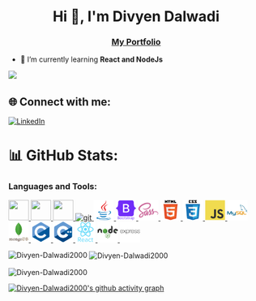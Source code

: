 
<h1 align="center">Hi 👋, I'm Divyen Dalwadi</h1>
<h3 align="center"> <a href="https://divyen-portfolio.netlify.app/"  >My Portfolio</a></h3>



- 🌱 I’m currently learning **React and NodeJs**
  

[![](https://visitcount.itsvg.in/api?id=Divyen-Dalwadi2000&icon=5&color=0)](https://visitcount.itsvg.in)

## 🌐 Connect with me:
[![LinkedIn](https://img.shields.io/badge/LinkedIn-%230077B5.svg?logo=linkedin&logoColor=white)](https://www.linkedin.com/in/divyen-dalwadi-638a15238/) 

<!-- # 💻 Tech Stack:
![Java](https://img.shields.io/badge/java-%23ED8B00.svg?style=for-the-badge&logo=java&logoColor=white) 
![MySQL](https://img.shields.io/badge/mysql-%2300f.svg?style=for-the-badge&logo=mysql&logoColor=white)

![HTML5](https://img.shields.io/badge/html5-%23E34F26.svg?style=for-the-badge&logo=html5&logoColor=white)  
![CSS3](https://img.shields.io/badge/css3-%231572B6.svg?style=for-the-badge&logo=css3&logoColor=white)
![JavaScript](https://img.shields.io/badge/javascript-%23323330.svg?style=for-the-badge&logo=javascript&logoColor=%23F7DF1E)

![NodeJS](https://img.shields.io/badge/node.js-6DA55F?style=for-the-badge&logo=node.js&logoColor=white) 
![React](https://img.shields.io/badge/react-%2320232a.svg?style=for-the-badge&logo=react&logoColor=%2361DAFB) 
![Express.js](https://img.shields.io/badge/express.js-%23404d59.svg?style=for-the-badge&logo=express&logoColor=%2361DAFB) 

![MongoDB](https://img.shields.io/badge/MongoDB-%234ea94b.svg?style=for-the-badge&logo=mongodb&logoColor=white) 
![NPM](https://img.shields.io/badge/NPM-%23000000.svg?style=for-the-badge&logo=npm&logoColor=white) 
![C++](https://img.shields.io/badge/c++-%2300599C.svg?style=for-the-badge&logo=c%2B%2B&logoColor=white)
![C](https://img.shields.io/badge/c-%2300599C.svg?style=for-the-badge&logo=c&logoColor=white) 
-->
 <!-- ![LINUX](https://img.shields.io/badge/Linux-FCC624?style=for-the-badge&logo=linux&logoColor=black)  -->
<!-- ##  ![Postman](https://img.shields.io/badge/Postman-FF6C37?style=for-the-badge&logo=postman&logoColor=white)  -->



# 📊 GitHub Stats: 

<h3 align="left">Languages and Tools:</h3>
<p align="left"> <a href="https://developer.android.com" target="_blank" rel="noreferrer">


   <img src="https://cdn.jsdelivr.net/gh/devicons/devicon@latest/icons/ruby/ruby-original-wordmark.svg" width="40" height="40" />
   <img src="https://cdn.jsdelivr.net/gh/devicons/devicon@latest/icons/rails/rails-original-wordmark.svg" width="40" height="40" />
   <img src="https://cdn.jsdelivr.net/gh/devicons/devicon@latest/icons/postman/postman-original.svg"  width="40" height="40" />
   
   <img src="https://www.vectorlogo.zone/logos/git-scm/git-scm-icon.svg" alt="git" width="40" height="40" />
      
   <img src="https://raw.githubusercontent.com/devicons/devicon/master/icons/java/java-original.svg" alt="java" width="40" height="40" /> 
               
   <img src="https://raw.githubusercontent.com/devicons/devicon/master/icons/bootstrap/bootstrap-plain-wordmark.svg" alt="bootstrap" width="40" height="40" /> 

   <img src="https://raw.githubusercontent.com/devicons/devicon/master/icons/sass/sass-original.svg" alt="sass" width="40" height="40" /> 
           
   <img src="https://raw.githubusercontent.com/devicons/devicon/master/icons/html5/html5-original-wordmark.svg" alt="html5" width="40" height="40" /> 
   
   <img src="https://raw.githubusercontent.com/devicons/devicon/master/icons/css3/css3-original-wordmark.svg" alt="css3" width="40" height="40" /> 

   <img src="https://raw.githubusercontent.com/devicons/devicon/master/icons/javascript/javascript-original.svg" alt="javascript" width="40" height="40" /> 

   <img src="https://raw.githubusercontent.com/devicons/devicon/master/icons/mysql/mysql-original-wordmark.svg" alt="mysql" width="40" height="40" /> 

   <img src="https://raw.githubusercontent.com/devicons/devicon/master/icons/mongodb/mongodb-original-wordmark.svg" alt="mongodb" width="40" height="40"  />
        
   <img src="https://raw.githubusercontent.com/devicons/devicon/master/icons/c/c-original.svg" alt="c" width="40" height="40" /> 
   
   <img src="https://raw.githubusercontent.com/devicons/devicon/master/icons/cplusplus/cplusplus-original.svg" alt="cplusplus" width="40" height="40" /> 
  
   <img src="https://raw.githubusercontent.com/devicons/devicon/master/icons/react/react-original-wordmark.svg" alt="react" width="40" height="40" /> 

   <img src="https://raw.githubusercontent.com/devicons/devicon/master/icons/nodejs/nodejs-original-wordmark.svg" alt="nodejs" width="40" height="40" /> 
                    
   <img src="https://raw.githubusercontent.com/devicons/devicon/master/icons/express/express-original-wordmark.svg" alt="express" width="40" height="40"/> 

</a>
</p>


<p><img align="left"
                src="https://github-readme-stats.vercel.app/api/top-langs?username=Divyen-Dalwadi2000&show_icons=true&locale=en&layout=compact"
                alt="Divyen-Dalwadi2000" /></p>

<p>&nbsp;<img align="center"
                src="https://github-readme-stats.vercel.app/api?username=Divyen-Dalwadi2000&show_icons=true&locale=en"
                alt="Divyen-Dalwadi2000" /></p>

<p><img align="center" src="https://github-readme-streak-stats.herokuapp.com/?user=Divyen-Dalwadi2000&"
                alt="Divyen-Dalwadi2000" /></p>



[![Divyen-Dalwadi2000's github activity graph](https://github-readme-activity-graph.vercel.app/graph?username=Divyen-Dalwadi2000&theme=react-dark&hide_border=true)](https://github.com/Divyen-Dalwadi2000)
